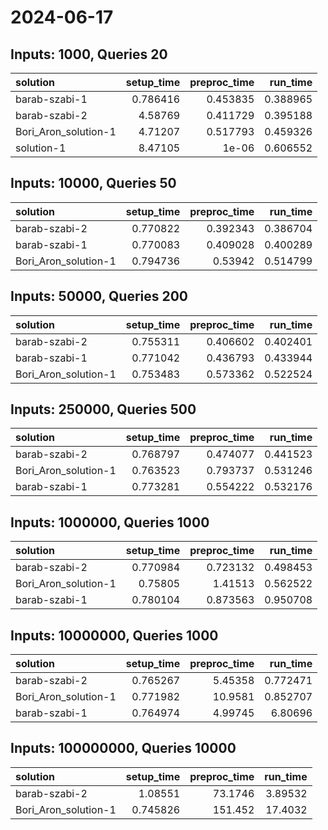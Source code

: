 # 2024-06-17

## Inputs: 1000, Queries 20

| solution             |   setup_time |   preproc_time |   run_time |
|:---------------------|-------------:|---------------:|-----------:|
| barab-szabi-1        |     0.786416 |       0.453835 |   0.388965 |
| barab-szabi-2        |     4.58769  |       0.411729 |   0.395188 |
| Bori_Aron_solution-1 |     4.71207  |       0.517793 |   0.459326 |
| solution-1           |     8.47105  |       1e-06    |   0.606552 |

## Inputs: 10000, Queries 50

| solution             |   setup_time |   preproc_time |   run_time |
|:---------------------|-------------:|---------------:|-----------:|
| barab-szabi-2        |     0.770822 |       0.392343 |   0.386704 |
| barab-szabi-1        |     0.770083 |       0.409028 |   0.400289 |
| Bori_Aron_solution-1 |     0.794736 |       0.53942  |   0.514799 |

## Inputs: 50000, Queries 200

| solution             |   setup_time |   preproc_time |   run_time |
|:---------------------|-------------:|---------------:|-----------:|
| barab-szabi-2        |     0.755311 |       0.406602 |   0.402401 |
| barab-szabi-1        |     0.771042 |       0.436793 |   0.433944 |
| Bori_Aron_solution-1 |     0.753483 |       0.573362 |   0.522524 |

## Inputs: 250000, Queries 500

| solution             |   setup_time |   preproc_time |   run_time |
|:---------------------|-------------:|---------------:|-----------:|
| barab-szabi-2        |     0.768797 |       0.474077 |   0.441523 |
| Bori_Aron_solution-1 |     0.763523 |       0.793737 |   0.531246 |
| barab-szabi-1        |     0.773281 |       0.554222 |   0.532176 |

## Inputs: 1000000, Queries 1000

| solution             |   setup_time |   preproc_time |   run_time |
|:---------------------|-------------:|---------------:|-----------:|
| barab-szabi-2        |     0.770984 |       0.723132 |   0.498453 |
| Bori_Aron_solution-1 |     0.75805  |       1.41513  |   0.562522 |
| barab-szabi-1        |     0.780104 |       0.873563 |   0.950708 |

## Inputs: 10000000, Queries 1000

| solution             |   setup_time |   preproc_time |   run_time |
|:---------------------|-------------:|---------------:|-----------:|
| barab-szabi-2        |     0.765267 |        5.45358 |   0.772471 |
| Bori_Aron_solution-1 |     0.771982 |       10.9581  |   0.852707 |
| barab-szabi-1        |     0.764974 |        4.99745 |   6.80696  |

## Inputs: 100000000, Queries 10000

| solution             |   setup_time |   preproc_time |   run_time |
|:---------------------|-------------:|---------------:|-----------:|
| barab-szabi-2        |     1.08551  |        73.1746 |    3.89532 |
| Bori_Aron_solution-1 |     0.745826 |       151.452  |   17.4032  |